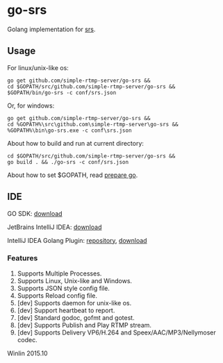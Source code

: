 # go-srs

Golang implementation for [srs][srs].

## Usage

For linux/unix-like os:

```
go get github.com/simple-rtmp-server/go-srs &&
cd $GOPATH/src/github.com/simple-rtmp-server/go-srs &&
$GOPATH/bin/go-srs -c conf/srs.json
```

Or, for windows:

```
go get github.com/simple-rtmp-server/go-srs &&
cd %GOPATH%\src\github.com\simple-rtmp-server\go-srs &&
%GOPATH%\bin\go-srs.exe -c conf\srs.json
```

About how to build and run at current directory:

```
cd $GOPATH/src/github.com/simple-rtmp-server/go-srs &&
go build . && ./go-srs -c conf/srs.json
```

About how to set $GOPATH, read [prepare go][go-prepare].

## IDE

GO SDK: [download][go-download]

JetBrains IntelliJ IDEA: [download][go-ide]

IntelliJ IDEA Golang Plugin: [repository][go-ide-plugin], [download][go-ide-plugin-download]

### Features

1. Supports Multiple Processes.
1. Supports Linux, Unix-like and Windows.
1. Supports JSON style config file.
1. Supports Reload config file.
1. [dev] Supports daemon for unix-like os.
1. [dev] Support heartbeat to report.
1. [dev] Standard godoc, gofmt and gotest.
1. [dev] Supports Publish and Play RTMP stream.
1. [dev] Supports Delivery VP6/H.264 and Speex/AAC/MP3/Nellymoser codec.

Winlin 2015.10

[srs]: https://github.com/simple-rtmp-server/srs

[go-download]: http://www.golangtc.com/download
[go-prepare]: http://blog.csdn.net/win_lin/article/details/40618671
[go-ide]: http://www.jetbrains.com/idea/download
[go-ide-plugin]: https://github.com/go-lang-plugin-org/go-lang-idea-plugin
[go-ide-plugin-download]: https://plugins.jetbrains.com/plugin/5047
